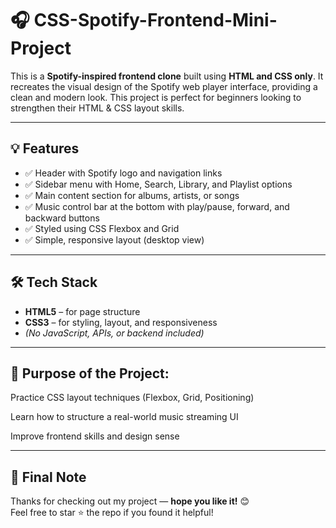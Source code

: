 # 🎧 CSS-Spotify-Frontend-Mini-Project

This is a **Spotify-inspired frontend clone** built using **HTML and CSS only**. It recreates the visual design of the Spotify web player interface, providing a clean and modern look. This project is perfect for beginners looking to strengthen their HTML & CSS layout skills.

---

## 💡 Features

- ✅ Header with Spotify logo and navigation links  
- ✅ Sidebar menu with Home, Search, Library, and Playlist options  
- ✅ Main content section for albums, artists, or songs  
- ✅ Music control bar at the bottom with play/pause, forward, and backward buttons  
- ✅ Styled using CSS Flexbox and Grid  
- ✅ Simple, responsive layout (desktop view)

---

## 🛠️ Tech Stack

- **HTML5** – for page structure  
- **CSS3** – for styling, layout, and responsiveness  
- *(No JavaScript, APIs, or backend included)*

---

## 🚀 Purpose of the Project:
Practice CSS layout techniques (Flexbox, Grid, Positioning)

Learn how to structure a real-world music streaming UI

Improve frontend skills and design sense

---

## 💬 Final Note

Thanks for checking out my project — **hope you like it!** 😊  
Feel free to star ⭐ the repo if you found it helpful!

